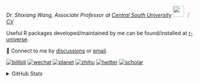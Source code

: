 
<p><em>Dr. Shixiang Wang, Associate Professor at <a href="https://en.csu.edu.cn/">Central South University</a> <img src="https://media.giphy.com/media/WUlplcMpOCEmTGBtBW/giphy.gif" width="30">  ｜ <a href="https://shixiangwang.github.io/cv-shixiang/">CV</a>
</em></p>

Useful R packages developed/maintained by me can be found/installed at [r-universe](https://shixiangwang.r-universe.dev/).

💬 Connect to me by
[discussions](https://github.com/ShixiangWang/self-study/discussions) or [email](mailto:shixiang1994wang@gmail.com). 

[![bilibili](https://img.shields.io/badge/王诗翔-B站-yellow)](https://space.bilibili.com/11553374) [![wechat](https://img.shields.io/badge/王诗翔-微信公众号-important)](https://shixiangwang.github.io/home/logo/qrcode.jpg) [![planet](https://img.shields.io/badge/王诗翔-知识星球-blueviolet)](https://t.zsxq.com/rBqbIei)  [![zhihu](https://img.shields.io/badge/王诗翔-知乎-blue)](https://www.zhihu.com/people/shixiangwang) [![twitter](https://img.shields.io/badge/WangShxiang-twitter-ff69b4)](https://twitter.com/WangShxiang) [![scholar](https://img.shields.io/badge/ShixiangWang-Scholar-00ffff)](https://scholar.google.com/citations?user=FvNp0NkAAAAJ) 

<details>
 
<summary>GitHub Stats</summary>


<!--START_SECTION:waka-->
**🐱 My GitHub Data** 

> 📦 5.0 MB Used in GitHub's Storage 
 > 
> 🚫 Not Opted to Hire
 > 
> 📜 96 Public Repositories 
 > 
> 🔑 30 Private Repositories 
 > 
**I'm an Early 🐤** 

```text
🌞 Morning                2254 commits        ████░░░░░░░░░░░░░░░░░░░░░   16.77 % 
🌆 Daytime                5732 commits        ███████████░░░░░░░░░░░░░░   42.65 % 
🌃 Evening                4549 commits        ████████░░░░░░░░░░░░░░░░░   33.85 % 
🌙 Night                  904 commits         ██░░░░░░░░░░░░░░░░░░░░░░░   06.73 % 
```
📅 **I'm Most Productive on Tuesday** 

```text
Monday                   2132 commits        ████░░░░░░░░░░░░░░░░░░░░░   15.86 % 
Tuesday                  2483 commits        █████░░░░░░░░░░░░░░░░░░░░   18.48 % 
Wednesday                2242 commits        ████░░░░░░░░░░░░░░░░░░░░░   16.68 % 
Thursday                 2130 commits        ████░░░░░░░░░░░░░░░░░░░░░   15.85 % 
Friday                   2061 commits        ████░░░░░░░░░░░░░░░░░░░░░   15.34 % 
Saturday                 1021 commits        ██░░░░░░░░░░░░░░░░░░░░░░░   07.60 % 
Sunday                   1370 commits        ███░░░░░░░░░░░░░░░░░░░░░░   10.19 % 
```


**I Mostly Code in R** 

```text
R                        84 repos            ██████████████░░░░░░░░░░░   54.19 % 
Shell                    9 repos             █░░░░░░░░░░░░░░░░░░░░░░░░   05.81 % 
JavaScript               7 repos             █░░░░░░░░░░░░░░░░░░░░░░░░   04.52 % 
Jupyter Notebook         5 repos             █░░░░░░░░░░░░░░░░░░░░░░░░   03.23 % 
Rust                     2 repos             ░░░░░░░░░░░░░░░░░░░░░░░░░   01.29 % 
```




 Last Updated on 02/10/2024 18:51:19 UTC
<!--END_SECTION:waka-->

> These Readme stats are generated using github action [awesome-readme-stats](https://github.com/anmol098/waka-readme-stats)

-----

**NOTE: Top languages does not indicate my skill level or anything like that. It is just a metric of which languages have been hosted by me on GitHub based on the usage across repositories.**

</details>
